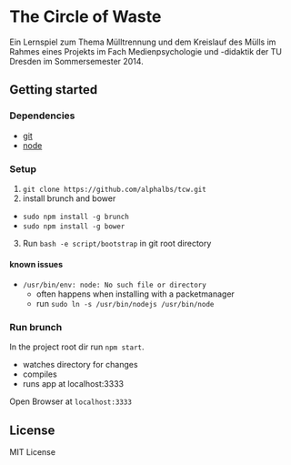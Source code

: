 # The Circle of Waste

Ein Lernspiel zum Thema Mülltrennung und dem Kreislauf des Mülls im Rahmes eines Projekts im Fach Medienpsychologie und -didaktik der TU Dresden im Sommersemester 2014.


## Getting started

### Dependencies
- [git](http://git-scm.com/)
- [node](http://nodejs.org/)

### Setup
1. ```git clone https://github.com/alphalbs/tcw.git```
2. install brunch and bower
  + ```sudo npm install -g brunch```
  + ```sudo npm install -g bower```
3. Run `bash -e script/bootstrap` in git root directory

#### known issues
+  ```/usr/bin/env: node: No such file or directory```
	+ often happens when installing with a packetmanager
	+ run ```sudo ln -s /usr/bin/nodejs /usr/bin/node```

### Run brunch

In the project root dir run `npm start`.

+ watches directory for changes
+ compiles
+ runs app at localhost:3333

Open Browser at `localhost:3333`



## License

MIT License
